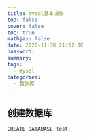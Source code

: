 ```yaml
---
title: mysql基本操作
top: false
cover: false
toc: true
mathjax: false
date: 2020-11-30 21:57:30
password:
summary:
tags:
  - mysql
categories:
  - 数据库
---
```


## 创建数据库

```mysql
CREATE DATABASE test;
```
